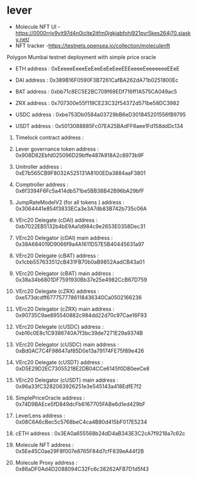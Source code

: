 # lever

- Molecule NFT UI - https://0000rrjv9vit97d4n0iclte2jtfm0jgkjabfohi921pvr5kes264j70.siasky.net/
- NFT tracker -https://testnets.opensea.io/collection/moleculenft

 Polygon Mumbai testnet deployment with simple price oracle

- ETH address : 0xEeeeeEeeeEeEeeEeEeEeeEEEeeeeEeeeeeeeEEeE

- DAI address : 0x389B16F0590F3B7261CafBA262dA71b0251800Ec

- BAT address : 0xbb71c8EC5E2BC709f69EDf716ff1A575CA049ac5

- ZRX address : 0x707300e55f119CE23C32f54372d571be58DC3982

- USDC address : 0xbe753Db0584a03729bB6eD301845201556fB9795

- USDT address : 0x5013088885Fc07EA25BAdFF6aee1Fd158ddDc134



1. Timelock contract address : 

2. Lever governance token address : 0x908D82Ebfd025096D29bffe487A918A2c8973b9F

3. Unitroller address : 0xE7b565CB9F8032A525131A8100EDa3884aaF3801

4. Comptroller address : 0x6f3394F6Fc5a414db571be5BB38B42B96bA29bfF

5. JumpRateModelV2 (for all tokens ) address : 0x3064441e854f3833ECa3e3A7db83B742b735c06A

6. VErc20 Delegate (cDAI) address : 0xb7022EB5132b4bE9Aa1d984c9e2653E0358Dec31

7. VErc20 Delegator (cDAI) main address : 0x38A684019D9066f9a4A1611D57E5B40445631a97

8. VErc20 Delegate (cBAT) address : 0x1cbb557633512cB431FB70b0aB9852AadCB43a01

9. VErc20 Delegator (cBAT) main address : 0x38a34b6801DF7591930Bb37e25e4982CcB67D759

10. VErc20 Delegate (cZRX) address : 0xe573dcdff6777577786118436340Ca0502166236

11. VErc20 Delegator (cZRX) main address : 0x90735C9ae895540882c984dd22d70c97Cae16F93

12. VErc20 Delegate (cUSDC) address : 0xb16c0E8c1C9386740A7f3bc39de7271E29a9374B

13. VErc20 Delegator (cUSDC) main address : 0xBd0AC7C4F98647af85D0e13a79174FE75f89e426

14. VErc20 Delegate (cUSDT) address : 0xD5E29D2EC73055218E2DB04CCe6145f0D80eeCe8

15. VErc20 Delegator (cUSDT) main address : 0x96a33fC3282063926251e3e545143a418EdfE7f2

16. SimplePriceOracle address : 0x74D9BAEce5fD849dcFb6167705FABe6d1ed429bF

17. LeverLens address : 0x08C6A6cBec5c5768beC4ca4B80d415bF017E5234

18. cETH address : 0x3EA0a655568b24dD4aB343E3C2cA7f9218a7c62c

19. Molecule NFT address : 0x5Ee45C0ae29F8f007e8765F84d7cfF839eA44f2B

20. Molecule Proxy address : 0x86aDF0Ad4D2088094C32Fc6c38262AFB7D1d5f43


